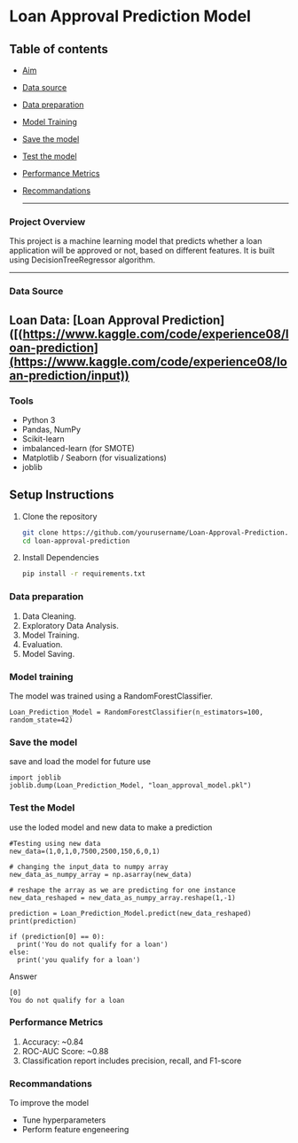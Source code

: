 # Loan Approval Prediction Model

## Table of contents

- [Aim](#aim)
- [Data source](#data-source)
- [Data preparation](#data-preparation)
- [Model Training](#model-training)
- [Save the  model](#save-the-model)
- [Test the  model](#test-the-model)
- [Performance Metrics](#performance-metrics)
- [Recommandations](#recommandations)

  ---
### Project Overview
This project is a machine learning model that predicts whether a loan application will be approved or not, based on different features. It is built using DecisionTreeRegressor algorithm.

---
### Data Source

Loan Data: [Loan Approval Prediction]([(https://www.kaggle.com/code/experience08/loan-prediction](https://www.kaggle.com/code/experience08/loan-prediction/input))
---

### Tools
- Python 3
- Pandas, NumPy
- Scikit-learn
- imbalanced-learn (for SMOTE)
- Matplotlib / Seaborn (for visualizations)
- joblib

##  Setup Instructions

1. Clone the repository
   
   ```bash
   git clone https://github.com/yourusername/Loan-Approval-Prediction.git
   cd loan-approval-prediction
   ```
2. Install Dependencies
   
    ```bash
    pip install -r requirements.txt
    ```

### Data preparation
1. Data Cleaning.
2. Exploratory Data Analysis.
3. Model Training.
4. Evaluation.
5. Model Saving.

### Model training
The model was trained using a RandomForestClassifier.

```
Loan_Prediction_Model = RandomForestClassifier(n_estimators=100, random_state=42)
```

### Save the model
save and load the model for future use

```
import joblib
joblib.dump(Loan_Prediction_Model, "loan_approval_model.pkl")
```

###  Test the Model

use the loded model and new data to make a prediction

```
#Testing using new data
new_data=(1,0,1,0,7500,2500,150,6,0,1)

# changing the input_data to numpy array
new_data_as_numpy_array = np.asarray(new_data)

# reshape the array as we are predicting for one instance
new_data_reshaped = new_data_as_numpy_array.reshape(1,-1)

prediction = Loan_Prediction_Model.predict(new_data_reshaped)
print(prediction)

if (prediction[0] == 0):
  print('You do not qualify for a loan')
else:
  print('you qualify for a loan')
```
Answer
```
[0]
You do not qualify for a loan
```

### Performance Metrics
1. Accuracy: ~0.84
2. ROC-AUC Score: ~0.88 
3. Classification report includes precision, recall, and F1-score


### Recommandations

To improve the model 
- Tune hyperparameters
- Perform feature engeneering





